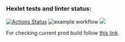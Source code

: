 ### Hexlet tests and linter status:
[![Actions Status](https://github.com/MarsBroshok96/python-project-83/workflows/hexlet-check/badge.svg)](https://github.com/MarsBroshok96/python-project-83/actions) ![example workflow](https://github.com/MarsBroshok96/python-project-83/actions/workflows/flake8.yml/badge.svg)
<a href="https://codeclimate.com/github/MarsBroshok96/python-project-83/maintainability"><img src="https://api.codeclimate.com/v1/badges/997956865d8d893bff1d/maintainability" /></a>


For checking current prod build follow [this link](https://marspageanalyzer.up.railway.app/).
